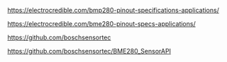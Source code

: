 https://electrocredible.com/bmp280-pinout-specifications-applications/

https://electrocredible.com/bme280-pinout-specs-applications/

https://github.com/boschsensortec

https://github.com/boschsensortec/BME280_SensorAPI